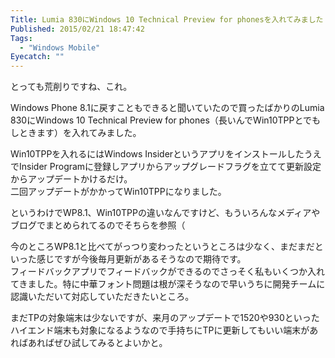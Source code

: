 ```yaml
---
Title: Lumia 830にWindows 10 Technical Preview for phonesを入れてみました
Published: 2015/02/21 18:47:42
Tags:
  - "Windows Mobile"
Eyecatch: ""
---
```


とっても荒削りですね、これ。

<?# Twitter 568015710833606656 /?>

Windows Phone 8.1に戻すこともできると聞いていたので買ったばかりのLumia 830にWindows 10 Technical Preview for phones（長いんでWin10TPPとでもしときます）を入れてみました。  

Win10TPPを入れるにはWindows InsiderというアプリをインストールしたうえでInsider Programに登録しアプリからアップグレードフラグを立てて更新設定からアップデートかけるだけ。  
二回アップデートがかかってWin10TPPになりました。  

というわけでWP8.1、Win10TPPの違いなんですけど、もういろんなメディアやブログでまとめられてるのでそちらを参照（  


<?# OEmbed "s://od10z.wordpress.com/2015/02/13/%E9%80%9F%E5%A0%B1windows-10-for-phone-%E3%81%AE-technical-preview%E3%80%81%E5%85%AC%E9%96%8B%E9%96%8B%E5%A7%8B%EF%BC%81%E3%80%80%E6%9C%80%E5%88%9D%E3%81%AF%E7%AB%AF%E6%9C%AB%E9%99%90%E5%AE%9A/" /?>


<?# OEmbed "http://cloud.watch.impress.co.jp/docs/special/20150220_689204.html" /?>


今のところWP8.1と比べてがっつり変わったというところは少なく、まだまだといった感じですが今後毎月更新があるそうなので期待です。  
フィードバックアプリでフィードバックができるのでさっそく私もいくつか入れてきました。特に中華フォント問題は根が深そうなので早いうちに開発チームに認識いただいて対応していただきたいところ。  


まだTPの対象端末は少ないですが、来月のアップデートで1520や930といったハイエンド端末も対象になるようなので手持ちにTPに更新してもいい端末があればあればぜひ試してみるとよいかと。